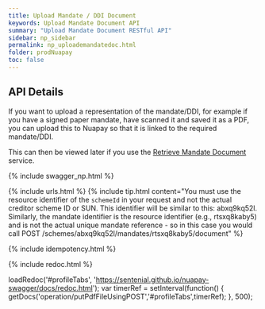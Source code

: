 ```yaml
---
title: Upload Mandate / DDI Document
keywords: Upload Mandate Document API
summary: "Upload Mandate Document RESTful API"
sidebar: np_sidebar
permalink: np_uploademandatedoc.html
folder: prodNuapay
toc: false
---
```


## API Details

If you want to upload a representation of the mandate/DDI, for example if you have a signed paper mandate, have scanned it and saved it as a PDF, you can upload this to Nuapay so that it is linked to the required mandate/DDI.

This can then be viewed later if you use the [Retrieve Mandate Document](np_retrievemandatedoc.html) service.

{% include swagger_np.html %}

{% include urls.html %}
{% include tip.html content="You must use the resource identifier of the `schemeId` in your request and not the actual creditor scheme ID or SUN. This identifier will be similar to this: abxq9kq52l. Similarly, the mandate identifier is the resource identifier (e.g., rtsxq8kaby5) and is not the actual unique mandate reference - so in this case you would call POST /schemes/abxq9kq52l/mandates/rtsxq8kaby5/document" %}


{% include idempotency.html %} 


<ul id="profileTabs" class="nav nav-tabs">


</ul>

{% include redoc.html %}

loadRedoc('#profileTabs', 'https://sentenial.github.io/nuapay-swagger/docs/redoc.html');
var timerRef = setInterval(function() { getDocs('operation/putPdfFileUsingPOST','#profileTabs',timerRef); }, 500);


</script>


<div id="mydiv"></div>
</div>
</div>




<!--{% include swaggerlink.html %}-->
